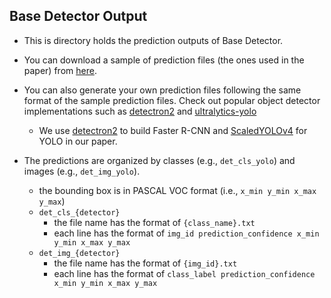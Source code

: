 ## Base Detector Output
- This is directory holds the prediction outputs of Base Detector.

- You can download a sample of prediction files (the ones used in the paper) from [here](https://drive.google.com/drive/folders/1aezBxFOuGa-EmLMdI5TCXeAFjk2n12Y-?usp=sharing).

- You can also generate your own prediction files following the same format of the sample prediction files. Check out popular object detector implementations such as [detectron2](https://github.com/facebookresearch/detectron2) and [ultralytics-yolo](https://github.com/ultralytics/yolov5)
  - We use [detectron2](https://github.com/facebookresearch/detectron2) to build Faster R-CNN and [ScaledYOLOv4](https://github.com/WongKinYiu/ScaledYOLOv4) for YOLO in our paper.

- The predictions are organized by classes (e.g., `det_cls_yolo`) and images (e.g., `det_img_yolo`).
  - the bounding box is in PASCAL VOC format (i.e., `x_min y_min x_max y_max`)
  - `det_cls_{detector}` 
    - the file name has the format of `{class_name}.txt` 
    - each line has the format of `img_id prediction_confidence x_min y_min x_max y_max`
  - `det_img_{detector}` 
    - the file name has the format of `{img_id}.txt` 
    - each line has the format of `class_label prediction_confidence x_min y_min x_max y_max`


